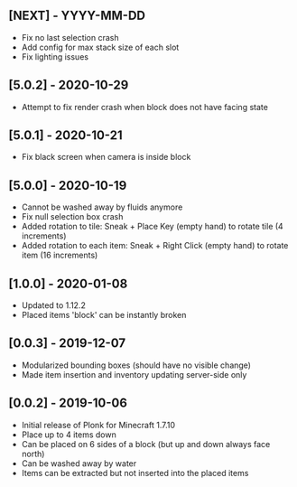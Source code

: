 ## [NEXT] - YYYY-MM-DD
- Fix no last selection crash
- Add config for max stack size of each slot
- Fix lighting issues

## [5.0.2] - 2020-10-29
- Attempt to fix render crash when block does not have facing state

## [5.0.1] - 2020-10-21
- Fix black screen when camera is inside block

## [5.0.0] - 2020-10-19
- Cannot be washed away by fluids anymore
- Fix null selection box crash
- Added rotation to tile: Sneak + Place Key (empty hand) to rotate tile (4 increments)
- Added rotation to each item: Sneak + Right Click (empty hand) to rotate item (16 increments)

## [1.0.0] - 2020-01-08
- Updated to 1.12.2
- Placed items 'block' can be instantly broken

## [0.0.3] - 2019-12-07
- Modularized bounding boxes (should have no visible change)
- Made item insertion and inventory updating server-side only

## [0.0.2] - 2019-10-06
- Initial release of Plonk for Minecraft 1.7.10
- Place up to 4 items down
- Can be placed on 6 sides of a block (but up and down always face north)
- Can be washed away by water
- Items can be extracted but not inserted into the placed items
